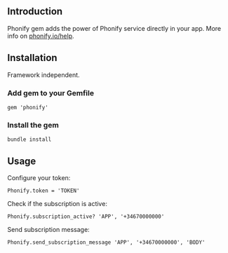 
## Introduction

Phonify gem adds the power of Phonify service directly in your app. More info on [phonify.io/help](http://www.phonify.io/help).

## Installation

Framework independent.

### Add gem to your Gemfile

    gem 'phonify'

### Install the gem

    bundle install

## Usage

Configure your token:
    
    Phonify.token = 'TOKEN'

Check if the subscription is active:

    Phonify.subscription_active? 'APP', '+34670000000'

Send subscription message:

    Phonify.send_subscription_message 'APP', '+34670000000', 'BODY'

